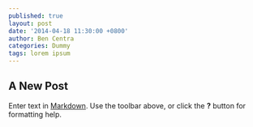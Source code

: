 ```yaml
---
published: true
layout: post
date: '2014-04-18 11:30:00 +0800'
author: Ben Centra
categories: Dummy
tags: lorem ipsum
---
```

## A New Post

Enter text in [Markdown](http://daringfireball.net/projects/markdown/). Use the toolbar above, or click the **?** button for formatting help.

